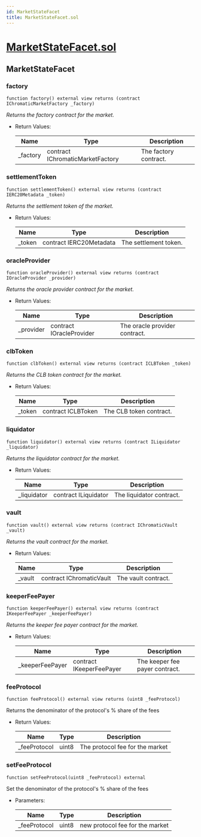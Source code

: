 ```yaml
---
id: MarketStateFacet
title: MarketStateFacet.sol
---
```

# [MarketStateFacet.sol](https://github.com/chromatic-protocol/contracts/tree/main/contracts/core/facets/market/MarketStateFacet.sol)

## MarketStateFacet

### factory

```solidity
function factory() external view returns (contract IChromaticMarketFactory _factory)
```

_Returns the factory contract for the market._

- Return Values:

  | Name | Type | Description |
  | ---- | ---- | ----------- |
  | _factory | contract IChromaticMarketFactory | The factory contract. |

### settlementToken

```solidity
function settlementToken() external view returns (contract IERC20Metadata _token)
```

_Returns the settlement token of the market._

- Return Values:

  | Name | Type | Description |
  | ---- | ---- | ----------- |
  | _token | contract IERC20Metadata | The settlement token. |

### oracleProvider

```solidity
function oracleProvider() external view returns (contract IOracleProvider _provider)
```

_Returns the oracle provider contract for the market._

- Return Values:

  | Name | Type | Description |
  | ---- | ---- | ----------- |
  | _provider | contract IOracleProvider | The oracle provider contract. |

### clbToken

```solidity
function clbToken() external view returns (contract ICLBToken _token)
```

_Returns the CLB token contract for the market._

- Return Values:

  | Name | Type | Description |
  | ---- | ---- | ----------- |
  | _token | contract ICLBToken | The CLB token contract. |

### liquidator

```solidity
function liquidator() external view returns (contract ILiquidator _liquidator)
```

_Returns the liquidator contract for the market._

- Return Values:

  | Name | Type | Description |
  | ---- | ---- | ----------- |
  | _liquidator | contract ILiquidator | The liquidator contract. |

### vault

```solidity
function vault() external view returns (contract IChromaticVault _vault)
```

_Returns the vault contract for the market._

- Return Values:

  | Name | Type | Description |
  | ---- | ---- | ----------- |
  | _vault | contract IChromaticVault | The vault contract. |

### keeperFeePayer

```solidity
function keeperFeePayer() external view returns (contract IKeeperFeePayer _keeperFeePayer)
```

_Returns the keeper fee payer contract for the market._

- Return Values:

  | Name | Type | Description |
  | ---- | ---- | ----------- |
  | _keeperFeePayer | contract IKeeperFeePayer | The keeper fee payer contract. |

### feeProtocol

```solidity
function feeProtocol() external view returns (uint8 _feeProtocol)
```

Returns the denominator of the protocol's % share of the fees

- Return Values:

  | Name | Type | Description |
  | ---- | ---- | ----------- |
  | _feeProtocol | uint8 | The protocol fee for the market |

### setFeeProtocol

```solidity
function setFeeProtocol(uint8 _feeProtocol) external
```

Set the denominator of the protocol's % share of the fees

- Parameters:

  | Name | Type | Description |
  | ---- | ---- | ----------- |
  | _feeProtocol | uint8 | new protocol fee for the market |


